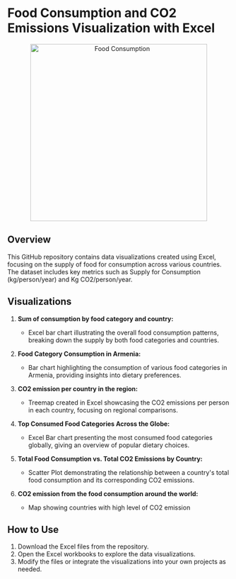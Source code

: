 # Food Consumption and CO2 Emissions Visualization with Excel
<p align="center">
  <img src="https://i.pinimg.com/564x/97/45/32/974532256735d36455be790c89c05d0f.jpg" alt="Food Consumption" width="400">
</p>

## Overview
This GitHub repository contains data visualizations created using Excel, focusing on the supply of food for consumption across various countries. The dataset includes key metrics such as Supply for Consumption (kg/person/year) and Kg CO2/person/year.

## Visualizations
1. **Sum of consumption by food category and country:**
   - Excel bar chart illustrating the overall food consumption patterns, breaking down the supply by both food categories and countries.

2. **Food Category Consumption in Armenia:**
   - Bar chart highlighting the consumption of various food categories in Armenia, providing insights into dietary preferences.

3. **CO2 emission per country in the region:**
   - Treemap created in Excel showcasing the CO2 emissions per person in each country, focusing on regional comparisons.

4. **Top Consumed Food Categories Across the Globe:**
   - Excel Bar chart presenting the most consumed food categories globally, giving an overview of popular dietary choices.

5. **Total Food Consumption vs. Total CO2 Emissions by Country:**
   - Scatter Plot demonstrating the relationship between a country's total food consumption and its corresponding CO2 emissions.
     
6. **CO2 emission from the food consumption around the world:**
   - Map showing countries with high level of CO2 emission


## How to Use
1. Download the Excel files from the repository.
2. Open the Excel workbooks to explore the data visualizations.
3. Modify the files or integrate the visualizations into your own projects as needed.
